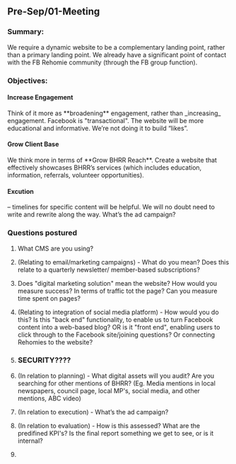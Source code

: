 <h2> Pre-Sep/01-Meeting </h2>

<h3> Summary: </h3>
We require a dynamic website to be a complementary landing point, rather than a primary landing point. We already have a significant point of contact with the FB Rehomie community (through the FB group function).

<h3> Objectives: </h3>
<h4> Increase Engagement </h4>
Think of it more as **broadening** engagement, rather than _increasing_ engagement. Facebook is "transactional". The website will be more educational and informative. 
We’re not doing it to build “likes”.

<h4> Grow Client Base </h4>
We think more in terms of **Grow BHRR Reach**. Create a website that effectively showcases BHRR’s services (which includes education, information, referrals, volunteer opportunities).

<h4> Excution </h4> – timelines for specific content will be helpful. We will no doubt need to write and rewrite along the way. What’s the ad campaign?



<h3> Questions postured </h3>

1. What CMS are you using?

2. (Relating to email/marketing campaigns) - What do you mean? Does this relate to a quarterly newsletter/ member-based subscriptions?

3. Does "digital marketing solution" mean the website? How would you measure success? In terms of traffic tot the page? Can you measure time spent on pages?

4. (Relating to integration of social media platform) - How would you do this? Is this "back end" functionality, to enable us to turn Facebook content into a web-based blog? OR is it "front end", enabling users to click through to the Facebook site/joining questions? Or connecting Rehomies to the website?

5. <h3> SECURITY???? </h3>

6. (In relation to planning) - What digital assets will you audit? Are you searching for other mentions of BHRR? (Eg. Media mentions in local newspapers, council page, local MP's, social media, and other mentions, ABC video)

7. (In relation to execution) - What’s the ad campaign?

8. (In relation to evaluation) - How is this assessed? What are the predifined KPI's? Is the final report something we get to see, or is it internal?

9. 














